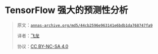 # TensorFlow 强大的预测性分析

> 原文：[`annas-archive.org/md5/44cb2596e963141e6bdb1da768747fa9`](https://annas-archive.org/md5/44cb2596e963141e6bdb1da768747fa9)
> 
> 译者：[飞龙](https://github.com/wizardforcel)
> 
> 协议：[CC BY-NC-SA 4.0](http://creativecommons.org/licenses/by-nc-sa/4.0/)